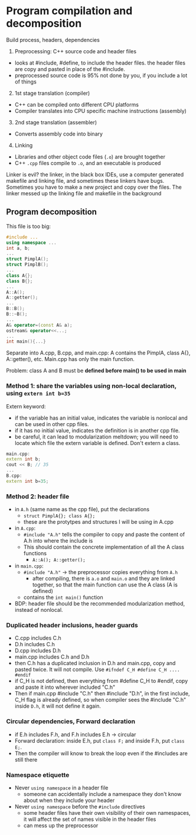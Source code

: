 # Program compilation and decomposition
Build process, headers, dependencies

1. Preprocessing: C++ source code and header files
  - looks at #include, #define, to include the header files. the header files are copy and pasted in place of the #include. 
  - preprocessed source code is 95% not done by you, if you include a lot of things
2. 1st stage translation (compiler)
  - C++ can be compiled onto different CPU platforms
  - Compiler translates into CPU specific machine instructions (assembly)
3. 2nd stage translation (assembler) 
  - Converts assembly code into binary
4. Linking
  - Libraries and other object code files (`.o`) are brought together
  - C++ `.cpp` files compile to `.o`, and an executable is produced

Linker is evil? the linker, in the black box IDEs, use a computer generated 
makefile and linking file, and sometimes these linkers have bugs. 
Sometimes you have to make a new project and copy over the files. The linker messed up the linking file and makefile in the background

## Program decomposition
This file is too big:
```cpp
#include ...
using namespace ...
int a, b;
...
struct PimplA();
struct PimplB();
...
class A{};
class B{};
...
A::A();
A::getter();
...
B::B();
B::~B();
...
A& operator=(const A& a);
ostream& operator<<...;
...
int main(){...}
```
Separate into A.cpp, B.cpp, and main.cpp: A contains the PimplA, class A{}, A::getter(), etc. Main.cpp has only the main function. 

Problem: class A and B must be **defined before main() to be used in main**

### Method 1: share the variables using non-local declaration, using `extern int b=35` 

Extern keyword: 
- if the variable has an initial value, indicates the variable is nonlocal and can be used in other cpp files.
- if it has no initial value, indicates the definition is in another cpp file.
- be careful, it can lead to modularization meltdown; you will need to locate which file the extern variable is defined. Don't extern a class.
```cpp
main.cpp:
extern int b;
cout << B; // 35
...
B.cpp:
extern int b=35;
```
### Method 2: header file
- in `A.h` (same name as the cpp file), put the declarations
  - `struct PimplA{}; class A{};`
  - these are the protytpes and structures I will be using in A.cpp
- in `A.cpp`:
  - `#include "A.h"` tells the compiler to copy and paste the content of A.h into where the include is
  - This should contain the concrete implementation of all the A class functions
    - `A::A(); A::getter();`
- in `main.cpp`:
  - `#include "A.h"` -> the preprocessor copies everything from `A.h`
    - after compiling, there is `a.o` and `main.o` and they are linked together, so that the main function can use the A class (A is defined)
  - contains the `int main()` function
- BDP: header file should be the recommended modularization method, instead of nonlocal. 

### Duplicated header inclusions, header guards
- C.cpp includes C.h
- D.h includes C.h
- D.cpp includes D.h
- main.cpp includes C.h and D.h
- then C.h has a duplicated inclusion in D.h and main.cpp, copy and pasted twice. It will not compile.
Use `#ifndef C_H #define C_H .... #endif`
- if C_H is not defined, then everything from #define C_H to #endif, copy and paste it into wherever included "C.h"
- Then if main.cpp #include "C.h" then #include "D.h", in the first include, C_H flag is already defined, so when compiler sees the #include "C.h" inside `D.h`, it will not define it again. 

### Circular dependencies, Forward declaration
- if E.h includes F.h, and F.h includes E.h  -> circular
- Forward declaration: inside E.h, put `class F;` and inside F.h, put `class E;`. 
- Then the compiler will know to break the loop even if the #includes are still there

### Namespace etiquette
- Never `using namespace` in a header file
  - someone can accidentally include a namespace they don't know about when they include your header
- Never `using namespace` before the `#include` directives
  - some header files have their own visibility of their own namespaces, it will affect the set of names visible in the header files
  - can mess up the preprocessor
